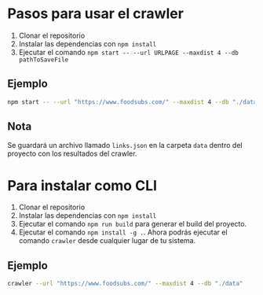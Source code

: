 # Pasos para usar el crawler

1. Clonar el repositorio
2. Instalar las dependencias con `npm install`
3. Ejecutar el comando `npm start -- --url URLPAGE --maxdist 4 --db pathToSaveFile`

## Ejemplo

```bash copy
npm start -- --url "https://www.foodsubs.com/" --maxdist 4 --db "./data"
```

## Nota

Se guardará un archivo llamado `links.json` en la carpeta `data` dentro del proyecto con los resultados del crawler.

# Para instalar como CLI

1. Clonar el repositorio
2. Instalar las dependencias con `npm install`
3. Ejecutar el comando `npm run build` para generar el build del proyecto.
4. Ejecutar el comando `npm install -g .`. Ahora podrás ejecutar el comando `crawler` desde cualquier lugar de tu sistema.

## Ejemplo

```bash copy
crawler --url "https://www.foodsubs.com/" --maxdist 4 --db "./data"
```

